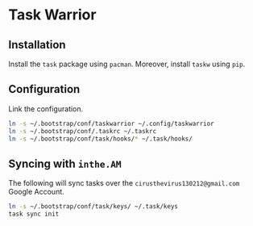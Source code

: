 # Task Warrior

## Installation

Install the `task` package using `pacman`. Moreover, install `taskw` using `pip`.

## Configuration

Link the configuration.

```sh
ln -s ~/.bootstrap/conf/taskwarrior ~/.config/taskwarrior
ln -s ~/.bootstrap/conf/.taskrc ~/.taskrc
ln -s ~/.bootstrap/conf/task/hooks/* ~/.task/hooks/
```

## Syncing with `inthe.AM`

The following will sync tasks over the `cirusthevirus130212@gmail.com` Google Account.

```sh
ln -s ~/.bootstrap/conf/task/keys/ ~/.task/keys
task sync init
```

